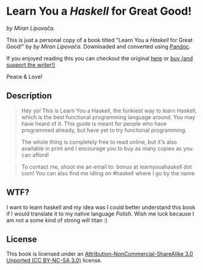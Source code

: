 Learn You a _Haskell_ for Great Good!
=====================================

_by Miran Lipovača._

This is just a personal copy of a book titled "Learn You a _Haskell_ for Great Good!" by _by Miran Lipovača_. Downloaded and converted using [Pandoc](http://pandoc.org/).

If you enjoyed reading this you can checkout the original [here](http://learnyouahaskell.com/chapters) or [buy (and support the writer!)](https://nostarch.com/lyah.htm)

Peace & Love!

Description
-----------
>Hey yo! This is Learn You a Haskell, the funkiest way to learn Haskell, which is the best functional programming language around.
>You may have heard of it. This guide is meant for people who have programmed already, but have yet to try functional programming.

> The whole thing is completely free to read online, but it's also available in print and I encourage you to buy as many copies as you can afford!

> To contact me, shoot me an email to: bonus at learnyouahaskell dot com! You can also find me idling on #haskell where I go by the name

WTF?
----
I want to learn haskell and my idea was I could better understand this book if I would translate it to my native language 
_Polish_. Wish me luck because I am not a some kind of strong will titan :)

License
-------
This book is licensed under an [Attribution-NonCommercial-ShareAlike 3.0
Unported (CC BY-NC-SA 3.0)](http://creativecommons.org/licenses/by-nc-sa/3.0/)
license.
